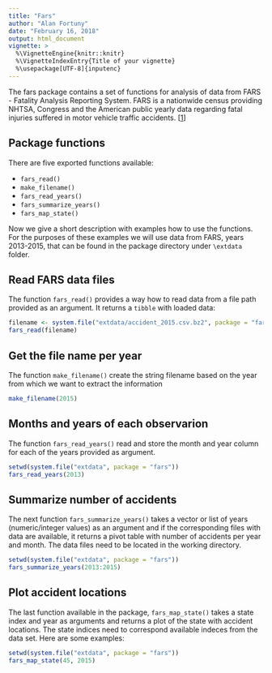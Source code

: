 ```yaml
---
title: "Fars"
author: "Alan Fortuny"
date: "February 16, 2018"
output: html_document
vignette: >
  %\VignetteEngine{knitr::knitr}
  %\VignetteIndexEntry{Title of your vignette}
  %\usepackage[UTF-8]{inputenc}
---
```




The fars package contains a set of functions for analysis of data from FARS - Fatality Analysis Reporting System. FARS is a nationwide census providing NHTSA, Congress and the American public yearly data regarding fatal injuries suffered in motor vehicle traffic accidents. [[1](http://www.nhtsa.gov/Data/Fatality-Analysis-Reporting-System-(FARS))]

## Package functions

There are five exported functions available:

- `fars_read()`
- `make_filename()`
- `fars_read_years()`
- `fars_summarize_years()`
- `fars_map_state()`

Now we give a short description with examples how to use the functions. For the purposes of these examples we will use data from FARS, years 2013-2015, that can be found in the package directory under `\extdata` folder.

## Read FARS data files

The function `fars_read()` provides a way how to read data from a file path provided as an argument. It returns a `tibble` with loaded data:


```r
filename <- system.file("extdata/accident_2015.csv.bz2", package = "fars")
fars_read(filename)
```


## Get the file name per year

The function `make_filename()` create the string filename based on the year from which we want to extract the information 


```r
make_filename(2015)
```

## Months and years of each observarion

The function `fars_read_years()` read and store the month and year column for each of the years provided as argument.


```r
setwd(system.file("extdata", package = "fars"))
fars_read_years(2013)
```



## Summarize number of accidents

The next function `fars_summarize_years()` takes a vector or list of years (numeric/integer values) as an argument and if the corresponding files with data are available, it returns a pivot table with number of accidents per year and month. The data files need to be located in the working directory.


```r
setwd(system.file("extdata", package = "fars"))
fars_summarize_years(2013:2015)
```

## Plot accident locations

The last function available in the package, `fars_map_state()` takes a state index and year as arguments and returns a plot of the state with accident locations. The state indices need to correspond available indeces from the data set. Here are some examples:


```r
setwd(system.file("extdata", package = "fars"))
fars_map_state(45, 2015)
```

